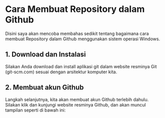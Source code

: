 # Cara Membuat Repository dalam Github
Disini saya akan mencoba membahas sedikit tentang bagaimana cara membuat Repository dalam Github menggunakan sistem operasi Windows.
## 1. Download dan Instalasi
Silakan Anda download dan install aplikasi git dalam website resminya Git (git-scm.com) sesuai dengan arsitektur komputer kita.
## 2. Membuat akun Github
Langkah selanjutnya, kita akan membuat akun Github terlebih dahulu. Silakan klik dan kunjungi website resminya Github, dan akan muncul tampilan seperti di bawah ini:
	


